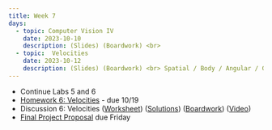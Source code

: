 ```yaml
---
title: Week 7
days:
  - topic: Computer Vision IV
    date: 2023-10-10
    description: (Slides) (Boardwork) <br> 
  - topic:  Velocities
    date: 2023-10-12
    description: (Slides) (Boardwork) <br> Spatial / Body / Angular / Generalized Velocities <br> Reading - MLS 2.4, 3.4
---
```


- Continue Labs 5 and 6
- [Homework 6: Velocities](./assets/homework/hw6_velocities.pdf) - due 10/19
- Discussion 6: Velocities ([Worksheet](./assets/disc/disc6_velocities.pdf)) ([Solutions](./assets/disc/disc6_sols.pdf)) ([Boardwork](./assets/disc/disc6_boardwork.pdf)) ([Video](https://youtu.be/WX_W7pqdhc0))
- [Final Project Proposal](https://www.overleaf.com/read/dncxvvqfvfnk) due Friday

<a id="Week8"></a>